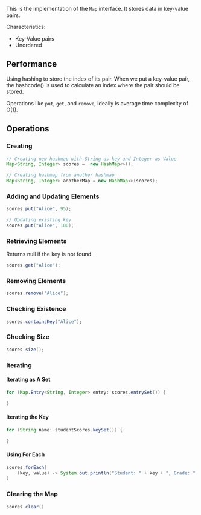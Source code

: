 This is the implementation of the `Map` interface. It stores data in key-value pairs.

Characteristics:
- Key-Value pairs
- Unordered
## Performance
Using hashing to store the index of its pair. When we put a key-value pair, the hashcode() is used to calculate an index where the pair should be stored. 

Operations like `put`, `get`, and `remove`, ideally is average time complexity of O(1).
## Operations
### Creating
```java
// Creating new hashmap with String as key and Integer as Value
Map<String, Integer> scores =  new HashMap<>();

// Creating hashmap from another hashmap
Map<String, Integer> anotherMap = new HashMap<>(scores);
```
### Adding and Updating Elements
```java
scores.put("Alice", 95);

// Updating existing key
scores.put("Alice", 100);
```
### Retrieving Elements
Returns null if the key is not found.
```java
scores.get("Alice");
```
### Removing Elements
```java
scores.remove("Alice");
```
### Checking Existence
```java
scores.containsKey("Alice");
```
### Checking Size
```java
scores.size();
```
### Iterating
#### Iterating as A Set
```java
for (Map.Entry<String, Integer> entry: scores.entrySet()) {

}
```
#### Iterating the Key
```java
for (String name: studentScores.keySet()) {

}
```
#### Using For Each
```java
scores.forEach(
	(key, value) -> System.out.println("Student: " + key + ", Grade: " + value)
)
```
### Clearing the Map
```java
scores.clear()
```